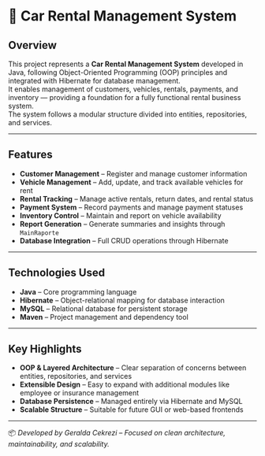 # 🚗 **Car Rental Management System**

## **Overview**

This project represents a **Car Rental Management System** developed in Java, following Object-Oriented Programming (OOP) principles and integrated with Hibernate for database management.  
It enables management of customers, vehicles, rentals, payments, and inventory — providing a foundation for a fully functional rental business system.  
The system follows a modular structure divided into entities, repositories, and services.

---

## **Features**

- **Customer Management** – Register and manage customer information  
- **Vehicle Management** – Add, update, and track available vehicles for rent  
- **Rental Tracking** – Manage active rentals, return dates, and rental status  
- **Payment System** – Record payments and manage payment statuses  
- **Inventory Control** – Maintain and report on vehicle availability  
- **Report Generation** – Generate summaries and insights through `MainRaporte`  
- **Database Integration** – Full CRUD operations through Hibernate   

---

## **Technologies Used**

- **Java** – Core programming language  
- **Hibernate** – Object-relational mapping for database interaction  
- **MySQL** – Relational database for persistent storage  
- **Maven** – Project management and dependency tool  

---

## **Key Highlights**

- **OOP & Layered Architecture** – Clear separation of concerns between entities, repositories, and services  
- **Extensible Design** – Easy to expand with additional modules like employee or insurance management  
- **Database Persistence** – Managed entirely via Hibernate and MySQL  
- **Scalable Structure** – Suitable for future GUI or web-based frontends  

---


📦 *Developed by Geralda Cekrezi – Focused on clean architecture, maintainability, and scalability.*
